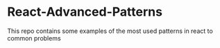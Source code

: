 # React-Advanced-Patterns
 This repo contains some examples of the most used patterns in react to common problems

